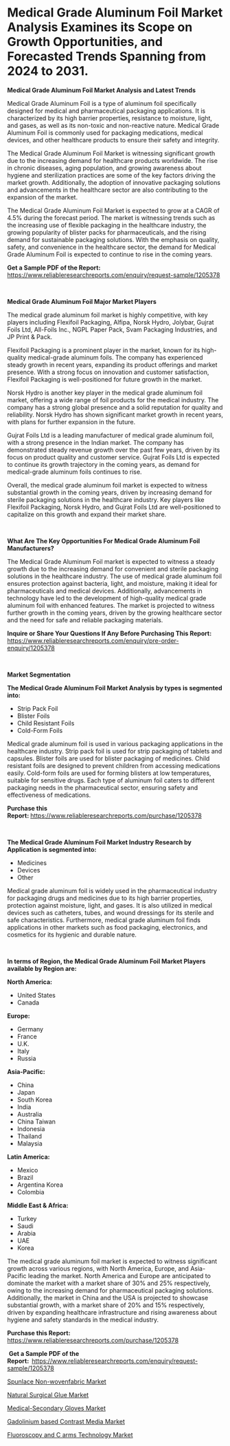 <p><h1>Medical Grade Aluminum Foil Market Analysis Examines its Scope on Growth Opportunities, and Forecasted Trends Spanning from 2024 to 2031.</h1></p><p><strong>Medical Grade Aluminum Foil Market Analysis and Latest Trends</strong></p>
<p><p>Medical Grade Aluminum Foil is a type of aluminum foil specifically designed for medical and pharmaceutical packaging applications. It is characterized by its high barrier properties, resistance to moisture, light, and gases, as well as its non-toxic and non-reactive nature. Medical Grade Aluminum Foil is commonly used for packaging medications, medical devices, and other healthcare products to ensure their safety and integrity.</p><p>The Medical Grade Aluminum Foil Market is witnessing significant growth due to the increasing demand for healthcare products worldwide. The rise in chronic diseases, aging population, and growing awareness about hygiene and sterilization practices are some of the key factors driving the market growth. Additionally, the adoption of innovative packaging solutions and advancements in the healthcare sector are also contributing to the expansion of the market.</p><p>The Medical Grade Aluminum Foil Market is expected to grow at a CAGR of 4.5% during the forecast period. The market is witnessing trends such as the increasing use of flexible packaging in the healthcare industry, the growing popularity of blister packs for pharmaceuticals, and the rising demand for sustainable packaging solutions. With the emphasis on quality, safety, and convenience in the healthcare sector, the demand for Medical Grade Aluminum Foil is expected to continue to rise in the coming years.</p></p>
<p><strong>Get a Sample PDF of the Report:&nbsp;</strong> <a href="https://www.reliableresearchreports.com/enquiry/request-sample/1205378">https://www.reliableresearchreports.com/enquiry/request-sample/1205378</a></p>
<p>&nbsp;</p>
<p><strong>Medical Grade Aluminum Foil Major Market Players</strong></p>
<p><p>The medical grade aluminum foil market is highly competitive, with key players including Flexifoil Packaging, Alfipa, Norsk Hydro, Jolybar, Gujrat Foils Ltd, All-Foils Inc., NGPL Paper Pack, Svam Packaging Industries, and JP Print & Pack.</p><p>Flexifoil Packaging is a prominent player in the market, known for its high-quality medical-grade aluminum foils. The company has experienced steady growth in recent years, expanding its product offerings and market presence. With a strong focus on innovation and customer satisfaction, Flexifoil Packaging is well-positioned for future growth in the market.</p><p>Norsk Hydro is another key player in the medical grade aluminum foil market, offering a wide range of foil products for the medical industry. The company has a strong global presence and a solid reputation for quality and reliability. Norsk Hydro has shown significant market growth in recent years, with plans for further expansion in the future.</p><p>Gujrat Foils Ltd is a leading manufacturer of medical grade aluminum foil, with a strong presence in the Indian market. The company has demonstrated steady revenue growth over the past few years, driven by its focus on product quality and customer service. Gujrat Foils Ltd is expected to continue its growth trajectory in the coming years, as demand for medical-grade aluminum foils continues to rise.</p><p>Overall, the medical grade aluminum foil market is expected to witness substantial growth in the coming years, driven by increasing demand for sterile packaging solutions in the healthcare industry. Key players like Flexifoil Packaging, Norsk Hydro, and Gujrat Foils Ltd are well-positioned to capitalize on this growth and expand their market share.</p></p>
<p>&nbsp;</p>
<p><strong>What Are The Key Opportunities For Medical Grade Aluminum Foil Manufacturers?</strong></p>
<p><p>The Medical Grade Aluminum Foil market is expected to witness a steady growth due to the increasing demand for convenient and sterile packaging solutions in the healthcare industry. The use of medical grade aluminum foil ensures protection against bacteria, light, and moisture, making it ideal for pharmaceuticals and medical devices. Additionally, advancements in technology have led to the development of high-quality medical grade aluminum foil with enhanced features. The market is projected to witness further growth in the coming years, driven by the growing healthcare sector and the need for safe and reliable packaging materials.</p></p>
<p><strong>Inquire or Share Your Questions If Any Before Purchasing This Report:</strong> <a href="https://www.reliableresearchreports.com/enquiry/pre-order-enquiry/1205378">https://www.reliableresearchreports.com/enquiry/pre-order-enquiry/1205378</a></p>
<p>&nbsp;</p>
<p><strong>Market Segmentation</strong></p>
<p><strong>The Medical Grade Aluminum Foil Market Analysis by types is segmented into:</strong></p>
<p><ul><li>Strip Pack Foil</li><li>Blister Foils</li><li>Child Resistant Foils</li><li>Cold-Form Foils</li></ul></p>
<p><p>Medical grade aluminum foil is used in various packaging applications in the healthcare industry. Strip pack foil is used for strip packaging of tablets and capsules. Blister foils are used for blister packaging of medicines. Child resistant foils are designed to prevent children from accessing medications easily. Cold-form foils are used for forming blisters at low temperatures, suitable for sensitive drugs. Each type of aluminum foil caters to different packaging needs in the pharmaceutical sector, ensuring safety and effectiveness of medications.</p></p>
<p><strong>Purchase this Report:&nbsp;</strong><a href="https://www.reliableresearchreports.com/purchase/1205378">https://www.reliableresearchreports.com/purchase/1205378</a></p>
<p>&nbsp;</p>
<p><strong>The Medical Grade Aluminum Foil Market Industry Research by Application is segmented into:</strong></p>
<p><ul><li>Medicines</li><li>Devices</li><li>Other</li></ul></p>
<p><p>Medical grade aluminum foil is widely used in the pharmaceutical industry for packaging drugs and medicines due to its high barrier properties, protection against moisture, light, and gases. It is also utilized in medical devices such as catheters, tubes, and wound dressings for its sterile and safe characteristics. Furthermore, medical grade aluminum foil finds applications in other markets such as food packaging, electronics, and cosmetics for its hygienic and durable nature.</p></p>
<p>&nbsp;</p>
<p><strong>In terms of Region, the Medical Grade Aluminum Foil Market Players available by Region are:</strong></p>
<p>
    <p> <strong> North America: </strong>
        <ul>
            <li>United States</li>
            <li>Canada</li>
        </ul>
        </p> 
    <p> <strong> Europe: </strong>
        <ul>
            <li>Germany</li>
            <li>France</li>
            <li>U.K.</li>
            <li>Italy</li>
            <li>Russia</li>
        </ul>
        </p> 
    <p> <strong> Asia-Pacific: </strong>
        <ul>
            <li>China</li>
            <li>Japan</li>
            <li>South Korea</li>
            <li>India</li>
            <li>Australia</li>
            <li>China Taiwan</li>
            <li>Indonesia</li>
            <li>Thailand</li>
            <li>Malaysia</li>
        </ul>
        </p> 
    <p> <strong> Latin America: </strong>
        <ul>
            <li>Mexico</li>
            <li>Brazil</li>
            <li>Argentina Korea</li>
            <li>Colombia</li>
        </ul>
        </p> 
    <p> <strong> Middle East & Africa: </strong>
        <ul>
            <li>Turkey</li>
            <li>Saudi</li>
            <li>Arabia</li>
            <li>UAE</li>
            <li>Korea</li>
        </ul>
    </p>
    </p>
<p><p>The medical grade aluminum foil market is expected to witness significant growth across various regions, with North America, Europe, and Asia-Pacific leading the market. North America and Europe are anticipated to dominate the market with a market share of 30% and 25% respectively, owing to the increasing demand for pharmaceutical packaging solutions. Additionally, the market in China and the USA is projected to showcase substantial growth, with a market share of 20% and 15% respectively, driven by expanding healthcare infrastructure and rising awareness about hygiene and safety standards in the medical industry.</p></p>
<p><strong>Purchase this Report: </strong><a href="https://www.reliableresearchreports.com/purchase/1205378">https://www.reliableresearchreports.com/purchase/1205378</a></p>
<p>&nbsp;<strong>Get a Sample PDF of the Report:&nbsp;&nbsp;</strong><a href="https://www.reliableresearchreports.com/enquiry/request-sample/1205378">https://www.reliableresearchreports.com/enquiry/request-sample/1205378</a></p>
<p><strong></strong></p>
<p><p><a href="https://github.com/YashRP12/Market-Research-Report-List-3/blob/main/spunlace-non-wovenfabric-market.md">Spunlace Non-wovenfabric Market</a></p><p><a href="https://medium.com/@skylargrant2023/natural-surgical-glue-market-furnishes-information-on-market-share-market-trends-and-market-053d7b140434">Natural Surgical Glue Market</a></p><p><a href="https://github.com/khayangel/Market-Research-Report-List-2/blob/main/medical-secondary-gloves-market.md">Medical-Secondary Gloves Market</a></p><p><a href="https://medium.com/@skylargrant2023/gadolinium-based-contrast-media-market-share-evolution-and-market-growth-trends-2024-2031-4466b9094bb1">Gadolinium based Contrast Media Market</a></p><p><a href="https://medium.com/@skylargrant2023/fluoroscopy-and-c-arms-technology-market-size-and-market-trends-complete-industry-overview-2024-515cb7cff4bb">Fluoroscopy and C arms Technology Market</a></p></p>